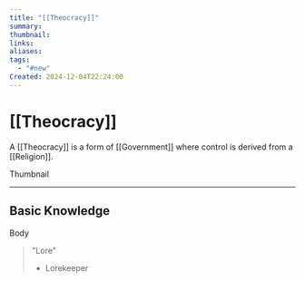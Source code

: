 ```yaml
---
title: "[[Theocracy]]"
summary: 
thumbnail: 
links: 
aliases: 
tags:
  - "#new"
Created: 2024-12-04T22:24:00
---
```

# [[Theocracy]]

A [[Theocracy]] is a form of [[Government]] where control is derived from a [[Religion]].

Thumbnail

----
## **Basic Knowledge**

Body

> "Lore"
> - Lorekeeper

